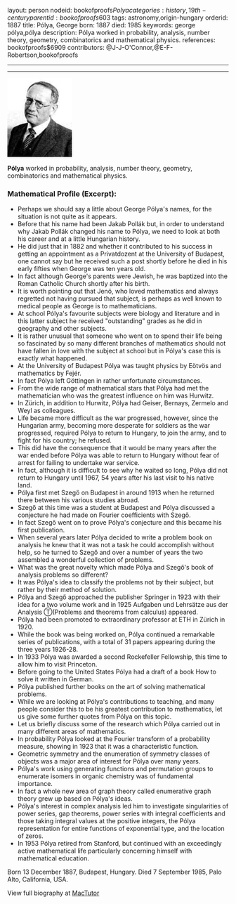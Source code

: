 layout: person
nodeid: bookofproofs$Polya
categories: history,19th-century
parentid: bookofproofs$603
tags: astronomy,origin-hungary
orderid: 1887
title: Pólya, George
born: 1887
died: 1985
keywords: george pólya,pólya
description: Pólya worked in probability, analysis, number theory, geometry, combinatorics and mathematical physics.
references: bookofproofs$6909
contributors: @J-J-O'Connor,@E-F-Robertson,bookofproofs

---



---

![Polya.jpg](https://github.com/bookofproofs/bookofproofs.github.io/blob/main/_sources/_assets/images/portraits/Polya.jpg?raw=true)

**Pólya** worked in probability, analysis, number theory, geometry, combinatorics and mathematical physics.

### Mathematical Profile (Excerpt):
* Perhaps we should say a little about George Pólya's names, for the situation is not quite as it appears.
* Before that his name had been Jakab Pollák but, in order to understand why Jakab Pollák changed his name to Pólya, we need to look at both his career and at a little Hungarian history.
* He did just that in 1882 and whether it contributed to his success in getting an appointment as a Privatdozent at the University of Budapest, one cannot say but he received such a post shortly before he died in his early fifties when George was ten years old.
* In fact although George's parents were Jewish, he was baptized into the Roman Catholic Church shortly after his birth.
* It is worth pointing out that Jenö, who loved mathematics and always regretted not having pursued that subject, is perhaps as well known to medical people as George is to mathematicians.
* At school Pólya's favourite subjects were biology and literature and in this latter subject he received "outstanding" grades as he did in geography and other subjects.
* It is rather unusual that someone who went on to spend their life being so fascinated by so many different branches of mathematics should not have fallen in love with the subject at school but in Pólya's case this is exactly what happened.
* At the University of Budapest Pólya was taught physics by Eötvös and mathematics by Fejér.
* In fact Pólya left Göttingen in rather unfortunate circumstances.
* From the wide range of mathematical stars that Pólya had met the mathematician who was the greatest influence on him was Hurwitz.
* In Zürich, in addition to Hurwitz, Pólya had Geiser, Bernays, Zermelo and Weyl as colleagues.
* Life became more difficult as the war progressed, however, since the Hungarian army, becoming more desperate for soldiers as the war progressed, required Pólya to return to Hungary, to join the army, and to fight for his country; he refused.
* This did have the consequence that it would be many years after the war ended before Pólya was able to return to Hungary without fear of arrest for failing to undertake war service.
* In fact, although it is difficult to see why he waited so long, Pólya did not return to Hungary until 1967, 54 years after his last visit to his native land.
* Pólya first met Szegő on Budapest in around 1913 when he returned there between his various studies abroad.
* Szegő at this time was a student at Budapest and Pólya discussed a conjecture he had made on Fourier coefficients with Szegő.
* In fact Szegő went on to prove Pólya's conjecture and this became his first publication.
* When several years later Pólya decided to write a problem book on analysis he knew that it was not a task he could accomplish without help, so he turned to Szegő and over a number of years the two assembled a wonderful collection of problems.
* What was the great novelty which made Pólya and Szegő's book of analysis problems so different?
* It was Pólya's idea to classify the problems not by their subject, but rather by their method of solution.
* Pólya and Szegő approached the publisher Springer in 1923 with their idea for a two volume work and in 1925 Aufgaben und Lehrsätze aus der Analysis Ⓣ(Problems and theorems from calculus) appeared.
* Pólya had been promoted to extraordinary professor at ETH in Zürich in 1920.
* While the book was being worked on, Pólya continued a remarkable series of publications, with a total of 31 papers appearing during the three years 1926-28.
* In 1933 Pólya was awarded a second Rockefeller Fellowship, this time to allow him to visit Princeton.
* Before going to the United States Pólya had a draft of a book How to solve it written in German.
* Pólya published further books on the art of solving mathematical problems.
* While we are looking at Pólya's contributions to teaching, and many people consider this to be his greatest contribution to mathematics, let us give some further quotes from Pólya on this topic.
* Let us briefly discuss some of the research which Pólya carried out in many different areas of mathematics.
* In probability Pólya looked at the Fourier transform of a probability measure, showing in 1923 that it was a characteristic function.
* Geometric symmetry and the enumeration of symmetry classes of objects was a major area of interest for Pólya over many years.
* Pólya's work using generating functions and permutation groups to enumerate isomers in organic chemistry was of fundamental importance.
* In fact a whole new area of graph theory called enumerative graph theory grew up based on Pólya's ideas.
* Pólya's interest in complex analysis led him to investigate singularities of power series, gap theorems, power series with integral coefficients and those taking integral values at the positive integers, the Pólya representation for entire functions of exponential type, and the location of zeros.
* In 1953 Pólya retired from Stanford, but continued with an exceedingly active mathematical life particularly concerning himself with mathematical education.

Born 13 December 1887, Budapest, Hungary. Died 7 September 1985, Palo Alto, California, USA.

View full biography at [MacTutor](https://mathshistory.st-andrews.ac.uk/Biographies/Polya/)
